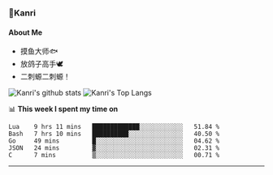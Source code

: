 ### 🌱Kanri
#### About Me
- 摸鱼大师🐟
- 放鸽子高手🕊
- 二刺螈二刺螈！

![Kanri's github stats](https://github-readme-stats.vercel.app/api?username=Yiwen-Chan&show_icons=true&theme=vue&line_height=20)
![Kanri's Top Langs](https://github-readme-stats.vercel.app/api/top-langs/?username=Yiwen-Chan&layout=compact&theme=vue&card_width=270)

📊 **This week I spent my time on**
<!--START_SECTION:waka-->
```text
Lua    9 hrs 11 mins   █████████████░░░░░░░░░░░░   51.84 % 
Bash   7 hrs 10 mins   ██████████░░░░░░░░░░░░░░░   40.50 % 
Go     49 mins         █░░░░░░░░░░░░░░░░░░░░░░░░   04.62 % 
JSON   24 mins         ▓░░░░░░░░░░░░░░░░░░░░░░░░   02.31 % 
C      7 mins          ▒░░░░░░░░░░░░░░░░░░░░░░░░   00.71 % 
```
<!--END_SECTION:waka-->

***

